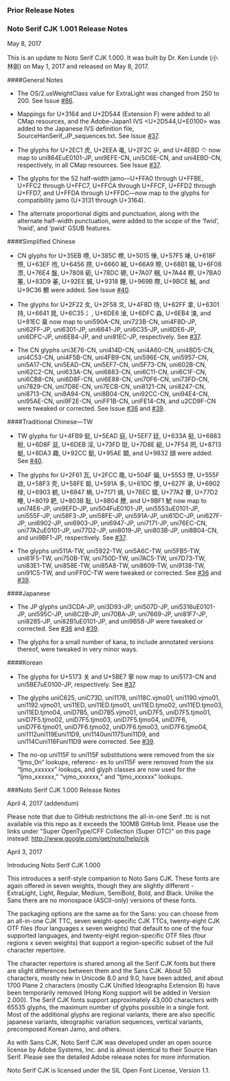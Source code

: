 ### Prior Release Notes


### Noto Serif CJK 1.001 Release Notes

May 8, 2017

This is an update to Noto Serif CJK 1.000. It was built by Dr. Ken Lunde (小林劍󠄁)
on May 1, 2017 and released on May 8, 2017.


####General Notes

* The OS/2.usWeightClass value for ExtraLight was changed from 250 to 200.
See Issue [#86](https://github.com/googlei18n/noto-cjk/issues/86).

* Mappings for U+3164 and U+2D544 (Extension F) were added to all CMap resources,
and the Adobe-Japan1 IVS <U+2D544,U+E0100> was added to the Japanese IVS definition
file, SourceHanSerif_JP_sequences.txt.
See Issue [#37](https://github.com/adobe-fonts/source-han-serif/issues/37).

* The glyphs for U+2EC1 ⻁, U+2EEA ⻪, U+2F2C 屮, and U+4EBD 亽 now map to
uni864EuE0101-JP, uni9EFE-CN, uni5C6E-CN, and uni4EBD-CN, respectively, in
all CMap resources.
See Issue [#37](https://github.com/adobe-fonts/source-han-serif/issues/37).

* The glyphs for the 52 half-width jamo—U+FFA0 through U+FFBE, U+FFC2 through U+FFC7,
U+FFCA through U+FFCF, U+FFD2 through U+FFD7, and U+FFDA through U+FFDC—now map to
the glyphs for compatibility jamo (U+3131 through U+3164).

* The alternate proportional digits and punctuation, along with the alternate
half-width punctuation, were added to the scope of the ‘fwid’, ‘hwid’, and ‘pwid’ GSUB features.

####Simplified Chinese

* CN glyphs for U+35EB 㗫, U+385C 㡜, U+5015 倕, U+57F5 埵, U+618F 憏, U+63EF 揯, U+6456 摖, U+6660 晠,
U+66A9 暩, U+68B1 梱, U+6F08 漈, U+76E4 盤, U+7808 砈, U+78DC 磜, U+7A07 稇, U+7A44 穄, U+7BA0 箠,
U+83D9 菙, U+92EE 鋮, U+9318 錘, U+969B 際, U+9BCE 鯎, and U+9C36 鰶 were added.
See Issue [#40](https://github.com/adobe-fonts/source-han-serif/issues/40).

* The glyphs for U+2F22 夊, U+2F58 爻, U+4F8D 侍, U+62FF 拿, U+6301 持, U+6641 晁, U+6C35 氵, U+6DE6 淦,
U+6DFC 淼, U+6EB4 溴, and U+81EC 臬 now map to uni590A-CN, uni723B-CN, uni4F8D-JP, uni62FF-JP,
uni6301-JP, uni6641-JP, uni6C35-JP, uni6DE6-JP, uni6DFC-JP, uni6EB4-JP, and uni81EC-JP, respectively.
See [#37](https://github.com/adobe-fonts/source-han-serif/issues/37).

* The CN glyphs uni3E76-CN, uni414D-CN, uni4A60-CN, uni4BD5-CN, uni4C53-CN, uni4F5B-CN, uni4FB9-CN,
uni596E-CN, uni5957-CN, uni5A17-CN, uni5EAD-CN, uni5EF7-CN, uni5F73-CN, uni602B-CN, uni62C2-CN,
uni633A-CN, uni6883-CN, uni6C11-CN, uni6C1F-CN, uni6CB8-CN, uni6D8F-CN, uni6E88-CN, uni70F6-CN,
uni73FD-CN, uni7829-CN, uni7D8E-CN, uni7ECB-CN, uni8121-CN, uni8247-CN, uni8713-CN, uni8A94-CN,
uni8B04-CN, uni92CC-CN, uni94E4-CN, uni95AE-CN, uni9F2E-CN, uniFF1B-CN, uniFE14-CN, and u2CD9F-CN
were tweaked or corrected.
See Issue [#36](https://github.com/adobe-fonts/source-han-serif/issues/36) and
[#39](https://github.com/adobe-fonts/source-han-serif/issues/39).

####Traditional Chinese—TW

* TW glyphs for U+4FB9 侹, U+5EAD 庭, U+5EF7 廷, U+633A 挺, U+6883 梃, U+6D8F 涏, U+6DEB 淫, U+73FD 珽,
U+7D8E 綎, U+7F54 罔, U+8713 蜓, U+8DA3 趣, U+92CC 鋌, U+95AE 閮, and U+9832 頲 were added.
See [#40](https://github.com/adobe-fonts/source-han-serif/issues/40).

* The glyphs for U+2F61 瓦, U+2FCC 黽, U+504F 偏, U+5553 啓, U+555F 啟, U+58F3 壳, U+58FE 壾, U+591A 多,
U+61DC 懜, U+627F 承, U+6902 椂, U+6903 椃, U+6947 楇, U+7171 煱, U+76EC 盬, U+77A2 瞢, U+77D2 矒,
U+8019 耙, U+803B 耻, U+8B04 謄, and U+9BF1 鯱 now map to uni74E6-JP, uni9EFD-JP, uni504FuE0101-JP,
uni5553uE0101-JP, uni555F-JP, uni58F3-JP, uni58FE-JP, uni591A-JP, uni61DC-JP, uni627F-JP, uni6902-JP,
uni6903-JP, uni6947-JP, uni7171-JP, uni76EC-CN, uni77A2uE0101-JP, uni77D2-JP, uni8019-JP, uni803B-JP,
uni8B04-CN, and uni9BF1-JP, respectively.
See [#37](https://github.com/adobe-fonts/source-han-serif/issues/37).

* The glyphs uni511A-TW, uni5922-TW, uni5A6C-TW, uni5FB5-TW, uni61F5-TW, uni750B-TW, uni750D-TW,
uni7AC5-TW, uni7D73-TW, uni83E1-TW, uni858E-TW, uni85A8-TW, uni8609-TW, uni9138-TW, uni91C5-TW, and
uniFF0C-TW were tweaked or corrected.
See [#36](https://github.com/adobe-fonts/source-han-serif/issues/36) and
[#39](https://github.com/adobe-fonts/source-han-serif/issues/39).

####Japanese

* The JP glyphs uni3CDA-JP, uni3D93-JP, uni507D-JP, uni5316uE0101-JP, uni595C-JP, uni6C2B-JP, uni70BA-JP,
uni7669-JP, uni81F7-JP, uni8285-JP, uni82B1uE0101-JP, and uni9B58-JP were tweaked or corrected.
See [#36](https://github.com/adobe-fonts/source-han-serif/issues/36) and
[#39](https://github.com/adobe-fonts/source-han-serif/issues/39).

* The glyphs for a small number of kana, to include annotated versions thereof, were tweaked in very minor
ways.

####Korean

* The glyphs for U+5173 关 and U+5BE7 寧 now map to uni5173-CN and uni5BE7uE0100-JP, respectively.
See [#37](https://github.com/adobe-fonts/source-han-serif/issues/37).

* The glyphs uniC625, uniC73D, uni1178, uni118C.vjmo01, uni1190.vjmo01, uni1192.vjmo01, uni11ED,
uni11ED.tjmo01, uni11ED.tjmo02, uni11ED.tjmo03, uni11ED.tjmo04, uniD7B5, uniD7B5.vjmo01,
uniD7F5, uniD7F5.tjmo01, uniD7F5.tjmo02, uniD7F5.tjmo03, uniD7F5.tjmo04, uniD7F6, uniD7F6.tjmo01,
uniD7F6.tjmo02, uniD7F6.tjmo03, uniD7F6.tjmo04, uni1112uni119Euni11D9, uni1140uni1175uni11D9, and
uni114Cuni116Funi11D9 were corrected.
See [#39](https://github.com/adobe-fonts/source-han-serif/issues/39).

* The no-op uni115F to uni115F substitutions were removed from the six “ljmo_0n” lookups, referenc-
es to uni115F were removed from the six “ljmo_xxxxxx” lookups, and glyph classes are now used for the
“ljmo_xxxxxx,” “vjmo_xxxxxx,” and “tjmo_xxxxxx” lookups.


###Noto Serif CJK 1.000 Release Notes

April 4, 2017 (addendum)

Please note that due to GitHub restrictions the all-in-one Serif .ttc is not
available via this repo as it exceeds the 100MB GitHub limit.  Please use the
links under "Super OpenType/CFF Collection (Super OTC)" on this page instead:
http://www.google.com/get/noto/help/cjk


April 3, 2017

Introducing Noto Serif CJK 1.000

This introduces a serif-style companion to Noto Sans CJK.  These fonts are again
offered in seven weights, though they are slightly different - ExtraLight,
Light, Regular, Medium, SemiBold, Bold, and Black.  Unlike the Sans there are no
monospace (ASCII-only) versions of these fonts.

The packaging options are the same as for the Sans: you can choose from an
all-in-one CJK TTC, seven weight-specific CJK TTCs, twenty-eight CJK OTF files
(four languages x seven weights) that default to one of the four supported
languages, and twenty-eight region-specific OTF files (four regions x seven
weights) that support a region-specific subset of the full character repertoire.

The character repertoire is shared among all the Serif CJK fonts but there are
slight differences between them and the Sans CJK.  About 50 characters, mostly
new in Unicode 8.0 and 9.0, have been added, and about 1700 Plane 2 characters
(mostly CJK Unified Ideographs Extension B) have been temporarily removed (Hong
Kong support will be added in Version 2.000). The Serif CJK fonts support
approximately 43,000 characters with 65535 glyphs, the maximum number of glyphs
possible in a single font.  Most of the additional glyphs are regional variants,
there are also specific japanese variants, ideographic variation sequences,
vertical variants, precomposed Korean Jamo, and others.

As with Sans CJK, Noto Serif CJK was developed under an open source license by
Adobe Systems, Inc. and is almost identical to their Source Han Serif.  Please
see the detailed Adobe release notes for more information.

Noto Serif CJK is licensed under the SIL Open Font License, Version 1.1.


